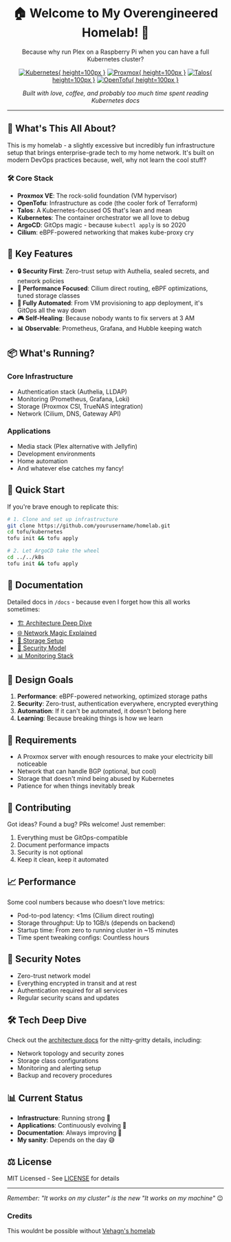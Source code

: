 <div align="center">

# 🏠 Welcome to My Overengineered Homelab! 🚀

Because why run Plex on a Raspberry Pi when you can have a full Kubernetes cluster?

[![Kubernetes](docs/assets/kubernetes-logo.svg){ height=100px }](https://kubernetes.io)
[![Proxmox](docs/assets/proxmox-logo-stacked-color.svg){ height=100px }](https://www.proxmox.com)
[![Talos](docs/assets/talos-logo.svg){ height=100px }](https://talos.dev)
[![OpenTofu](docs/assets/tofu-on-light.svg){ height=100px }](https://opentofu.org)

_Built with love, coffee, and probably too much time spent reading Kubernetes docs_

</div>

---

## 🎯 What's This All About?

This is my homelab - a slightly excessive but incredibly fun infrastructure setup that brings enterprise-grade tech to
my home network. It's built on modern DevOps practices because, well, why not learn the cool stuff?

### 🛠 Core Stack

- **Proxmox VE**: The rock-solid foundation (VM hypervisor)
- **OpenTofu**: Infrastructure as code (the cooler fork of Terraform)
- **Talos**: A Kubernetes-focused OS that's lean and mean
- **Kubernetes**: The container orchestrator we all love to debug
- **ArgoCD**: GitOps magic - because `kubectl apply` is so 2020
- **Cilium**: eBPF-powered networking that makes kube-proxy cry

## 🌟 Key Features

- **🔒 Security First**: Zero-trust setup with Authelia, sealed secrets, and network policies
- **🚄 Performance Focused**: Cilium direct routing, eBPF optimizations, tuned storage classes
- **🤖 Fully Automated**: From VM provisioning to app deployment, it's GitOps all the way down
- **🎮 Self-Healing**: Because nobody wants to fix servers at 3 AM
- **📊 Observable**: Prometheus, Grafana, and Hubble keeping watch

## 📦 What's Running?

### Core Infrastructure

- Authentication stack (Authelia, LLDAP)
- Monitoring (Prometheus, Grafana, Loki)
- Storage (Proxmox CSI, TrueNAS integration)
- Network (Cilium, DNS, Gateway API)

### Applications

- Media stack (Plex alternative with Jellyfin)
- Development environments
- Home automation
- And whatever else catches my fancy!

## 🚀 Quick Start

If you're brave enough to replicate this:

```bash
# 1. Clone and set up infrastructure
git clone https://github.com/yourusername/homelab.git
cd tofu/kubernetes
tofu init && tofu apply

# 2. Let ArgoCD take the wheel
cd ../../k8s
tofu init && tofu apply
```

## 📝 Documentation

Detailed docs in `/docs` - because even I forget how this all works sometimes:

- [🏗 Architecture Deep Dive](docs/architecture.md)
- [🌐 Network Magic Explained](docs/network-architecture.md)
- [💾 Storage Setup](docs/storage-architecture.md)
- [🔐 Security Model](docs/security-architecture.md)
- [📊 Monitoring Stack](docs/monitoring-architecture.md)

## 🎯 Design Goals

1. **Performance**: eBPF-powered networking, optimized storage paths
2. **Security**: Zero-trust, authentication everywhere, encrypted everything
3. **Automation**: If it can't be automated, it doesn't belong here
4. **Learning**: Because breaking things is how we learn

## 🧰 Requirements

- A Proxmox server with enough resources to make your electricity bill noticeable
- Network that can handle BGP (optional, but cool)
- Storage that doesn't mind being abused by Kubernetes
- Patience for when things inevitably break

## 🤝 Contributing

Got ideas? Found a bug? PRs welcome! Just remember:

1. Everything must be GitOps-compatible
2. Document performance impacts
3. Security is not optional
4. Keep it clean, keep it automated

## 📈 Performance

Some cool numbers because who doesn't love metrics:

- Pod-to-pod latency: <1ms (Cilium direct routing)
- Storage throughput: Up to 1GB/s (depends on backend)
- Startup time: From zero to running cluster in ~15 minutes
- Time spent tweaking configs: Countless hours

## 🔐 Security Notes

- Zero-trust network model
- Everything encrypted in transit and at rest
- Authentication required for all services
- Regular security scans and updates

## 🛠 Tech Deep Dive

Check out the [architecture docs](docs/architecture.md) for the nitty-gritty details, including:

- Network topology and security zones
- Storage class configurations
- Monitoring and alerting setup
- Backup and recovery procedures

## 📊 Current Status

- **Infrastructure**: Running strong 💪
- **Applications**: Continuously evolving 🚀
- **Documentation**: Always improving 📝
- **My sanity**: Depends on the day 😅

## ⚖️ License

MIT Licensed - See [LICENSE](LICENSE) for details

---

_Remember: "It works on my cluster" is the new "It works on my machine"_ 😉

### Credits

This wouldnt be possible without [Vehagn's homelab](https://github.com/vehagn/homelab)
